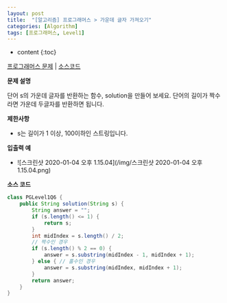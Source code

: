 ```yaml
---
layout: post
title:  "[알고리즘] 프로그래머스 > 가운데 글자 가져오기"
categories: [Algorithm]
tags: [프로그래머스, Level1]
---
```


* content
{:toc}

[프로그래머스 문제](https://programmers.co.kr/learn/courses/30/lessons/12903) | [소스코드](https://github.com/TaeHyungK/algorithm/blob/master/src/programmers/level1/PGLevel1Q6.java)

**문제 설명**

  단어 s의 가운데 글자를 반환하는 함수, solution을 만들어 보세요. 단어의 길이가 짝수라면 가운데 두글자를 반환하면 됩니다.

**제한사항**

 - s는 길이가 1 이상, 100이하인 스트링입니다.

**입출력 예**
- ![스크린샷 2020-01-04 오후 1.15.04](/img/스크린샷 2020-01-04 오후 1.15.04.png)

**소스 코드**

```java
class PGLevel1Q6 {
    public String solution(String s) {
        String answer = "";
        if (s.length() <= 1) {
            return s;
        }
        int midIndex = s.length() / 2;
        // 짝수인 경우
        if (s.length() % 2 == 0) {
            answer = s.substring(midIndex - 1, midIndex + 1);
        } else { // 홀수인 경우
            answer = s.substring(midIndex, midIndex + 1);
        }
        return answer;
    }
}
```